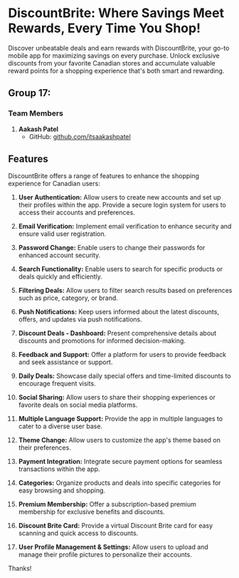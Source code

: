# DiscountBrite: Where Savings Meet Rewards, Every Time You Shop!

Discover unbeatable deals and earn rewards with DiscountBrite, your go-to mobile app for maximizing savings on every purchase. Unlock exclusive discounts from your favorite Canadian stores and accumulate valuable reward points for a shopping experience that's both smart and rewarding.

## Group 17: 

### Team Members

1. **Aakash Patel** 
   - GitHub: [github.com/itsaakashpatel](https://github.com/itsaakashpatel)

## Features

DiscountBrite offers a range of features to enhance the shopping experience for Canadian users:

1. **User Authentication:** Allow users to create new accounts and set up their profiles within the app. Provide a secure login system for users to access their accounts and preferences.

2. **Email Verification:** Implement email verification to enhance security and ensure valid user registration.

3. **Password Change:** Enable users to change their passwords for enhanced account security.

3. **Search Functionality:** Enable users to search for specific products or deals quickly and efficiently.

4. **Filtering Deals:** Allow users to filter search results based on preferences such as price, category, or brand.

5. **Push Notifications:** Keep users informed about the latest discounts, offers, and updates via push notifications.

6. **Discount Deals - Dashboard:** Present comprehensive details about discounts and promotions for informed decision-making.

7. **Feedback and Support:** Offer a platform for users to provide feedback and seek assistance or support.

8. **Daily Deals:** Showcase daily special offers and time-limited discounts to encourage frequent visits.

9. **Social Sharing:** Allow users to share their shopping experiences or favorite deals on social media platforms.

10. **Multiple Language Support:** Provide the app in multiple languages to cater to a diverse user base.

11. **Theme Change:** Allow users to customize the app's theme based on their preferences.

12. **Payment Integration:** Integrate secure payment options for seamless transactions within the app.

13. **Categories:** Organize products and deals into specific categories for easy browsing and shopping.

14. **Premium Membership:** Offer a subscription-based premium membership for exclusive benefits and discounts.

15. **Discount Brite Card:** Provide a virtual Discount Brite card for easy scanning and quick access to discounts.

17. **User Profile Management & Settings:** Allow users to upload and manage their profile pictures to personalize their accounts.

Thanks!


